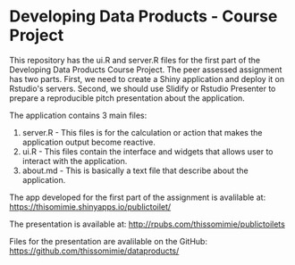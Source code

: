 
# Developing Data Products - Course Project 

This repository has the ui.R and server.R files for the first part of the Developing Data Products Course Project. The peer assessed assignment has two parts. First, we need to create a Shiny application and deploy it on Rstudio's servers. Second, we should use Slidify or Rstudio Presenter to prepare a reproducible pitch presentation about the application.

The application contains 3 main files:
1. server.R - This files is for the calculation or action that makes the application output become reactive.
2. ui.R - This files contain the interface and widgets that allows user to interact with the application.
3. about.md - This is basically a text file that describe about the application.

The app developed for the first part of the assignment is avalilable at: https://thisomimie.shinyapps.io/publictoilet/

The presentation is available at: http://rpubs.com/thissomimie/publictoilets

Files for the presentation are avalilable on the GitHub: https://github.com/thissomimie/dataproducts/
